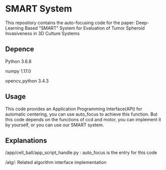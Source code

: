 # SMART System
This repository contains the auto-focusing code for the paper:
Deep-Learning Based “SMART” System for Evaluation of Tumor Spheroid Invasiveness in 3D Culture Systems

## Depence

Python 3.6.8

numpy 1.17.0

opencv_python 3.4.3

## Usage

This code provides an Application Programming Interface(API) for automatic centering, you can use auto_focus to achieve this function.
But this code depends on the functions of ccd and motor, you can implement it by yourself, or you can use our SMART system.


## Explanations
/app/cell_ball/app_script_handle.py :  auto_focus is the entry for this code

/alg/:  Related algorithm interface implementation

